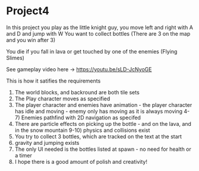 # Project4

In this project you play as the little knight guy, you move left and right with A and D and jump with W
You want to collect bottles (There are 3 on the map and you win after 3)

You die if you fall in lava or get touched by one of the enemies (Flying Slimes)

See gameplay video here -> https://youtu.be/sLD-JcNyoGE

This is how it satifies the requirements
1) The world blocks, and backround are both tile sets
2) The Play character moves as specified
3) The player character and enemies have animation - the player character has idle and moving - enemy only has moving as it is always moving
4-7) Enemies pathfind with 2D navigation as specifed
8) There are particle effects on picking up the bottle - and on the lava, and in the snow mountain
9-10) physics and collisions exist
11) You try to collect 3 bottles, which are tracked on the text at the start
12) gravity and jumping exists
13) The only UI needed is the bottles listed at spawn - no need for health or a timer
14) I hope there is a good amount of polish and creativity!
